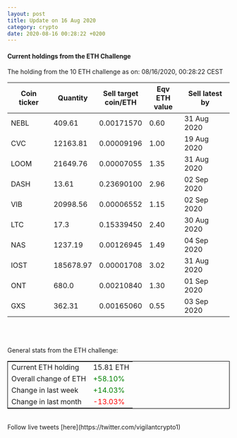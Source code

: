 ```yaml
---
layout: post
title: Update on 16 Aug 2020
category: crypto
date: 2020-08-16 00:28:22 +0200
---
```

<!-- Global site tag (gtag.js) - Google Analytics -->
<script async src="https://www.googletagmanager.com/gtag/js?id=UA-103831149-5"></script>
<script>
  window.dataLayer = window.dataLayer || [];
  function gtag(){dataLayer.push(arguments);}
  gtag('js', new Date());

  gtag('config', 'UA-103831149-5');
</script>


#### Current holdings from the ETH Challenge

The holding from the 10 ETH challenge as on: 08/16/2020, 00:28:22 CEST

|Coin ticker|Quantity|Sell target<br>coin/ETH|Eqv ETH<br>value|Sell latest by|
|-----------|--------|-----------|-----------|--------------|
NEBL|409.61|  0.00171570|0.60|31 Aug 2020|
CVC|12163.81|  0.00009196|1.00|19 Aug 2020|
LOOM|21649.76|  0.00007055|1.35|31 Aug 2020|
DASH|13.61|  0.23690100|2.96|02 Sep 2020|
VIB|20998.56|  0.00006552|1.15|02 Sep 2020|
LTC|17.3|  0.15339450|2.40|30 Aug 2020|
NAS|1237.19|  0.00126945|1.49|04 Sep 2020|
IOST|185678.97|  0.00001708|3.02|31 Aug 2020|
ONT|680.0|  0.00210840|1.30|01 Sep 2020|
GXS|362.31|  0.00165060|0.55|03 Sep 2020|

<br>
<br>
<br>
General stats from the ETH challenge:

<table style="border:1px solid black;margin-left:auto;margin-right:auto;">
	<tbody>
	<tr>
		<td>Current ETH holding</td>
		<td>     15.81 ETH</td>
	</tr>
	<tr>
		<td>Overall change of ETH</td>
		<td><font color="green">+58.10%</font></td>
	</tr>
	<tr>
		<td>Change in last week</td>
		<td><font color="green">+14.03%</font></td>
	</tr>
	<tr>
		<td>Change in last month</td>
		<td><font color="red">-13.03%</font></td>
	</tr>
	</tbody>
</table>

<br>
Follow live tweets [here](https://twitter.com/vigilantcrypto1)
<br>
<br>